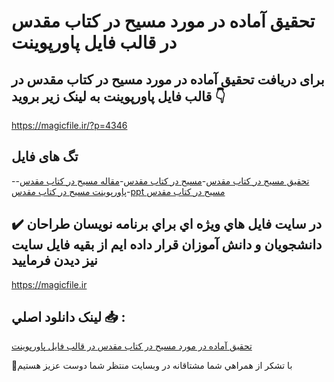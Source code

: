 # تحقیق آماده در مورد مسیح در کتاب مقدس در قالب فایل پاورپوینت

## برای دریافت تحقیق آماده در مورد مسیح در کتاب مقدس در قالب فایل پاورپوینت به لینک زیر بروید 👇

https://magicfile.ir/?p=4346

## تگ های فایل

-[تحقیق مسیح در کتاب مقدس](https://magicfile.ir/product/%d8%aa%d8%ad%d9%82%db%8c%d9%82-%d8%a2%d9%85%d8%a7%d8%af%d9%87-%d9%85%d8%b3%db%8c%d8%ad-%d8%af%d8%b1-%da%a9%d8%aa%d8%a7%d8%a8-%d9%85%d9%82%d8%af%d8%b3-%d8%af%d8%b1-%d9%be%d8%a7%d9%88%d8%b1%d9%be%d9%88%db%8c%d9%86%d8%aa/)-[مسیح در کتاب مقدس](https://magicfile.ir/product/%d8%aa%d8%ad%d9%82%db%8c%d9%82-%d8%a2%d9%85%d8%a7%d8%af%d9%87-%d9%85%d8%b3%db%8c%d8%ad-%d8%af%d8%b1-%da%a9%d8%aa%d8%a7%d8%a8-%d9%85%d9%82%d8%af%d8%b3-%d8%af%d8%b1-%d9%be%d8%a7%d9%88%d8%b1%d9%be%d9%88%db%8c%d9%86%d8%aa/)-[مقاله مسیح در کتاب مقدس](https://magicfile.ir/product/%d8%aa%d8%ad%d9%82%db%8c%d9%82-%d8%a2%d9%85%d8%a7%d8%af%d9%87-%d9%85%d8%b3%db%8c%d8%ad-%d8%af%d8%b1-%da%a9%d8%aa%d8%a7%d8%a8-%d9%85%d9%82%d8%af%d8%b3-%d8%af%d8%b1-%d9%be%d8%a7%d9%88%d8%b1%d9%be%d9%88%db%8c%d9%86%d8%aa/)-[پاورپوینت مسیح در کتاب مقدس](https://magicfile.ir/product/%d8%aa%d8%ad%d9%82%db%8c%d9%82-%d8%a2%d9%85%d8%a7%d8%af%d9%87-%d9%85%d8%b3%db%8c%d8%ad-%d8%af%d8%b1-%da%a9%d8%aa%d8%a7%d8%a8-%d9%85%d9%82%d8%af%d8%b3-%d8%af%d8%b1-%d9%be%d8%a7%d9%88%d8%b1%d9%be%d9%88%db%8c%d9%86%d8%aa/)-[ppt مسیح در کتاب مقدس](https://magicfile.ir/product/%d8%aa%d8%ad%d9%82%db%8c%d9%82-%d8%a2%d9%85%d8%a7%d8%af%d9%87-%d9%85%d8%b3%db%8c%d8%ad-%d8%af%d8%b1-%da%a9%d8%aa%d8%a7%d8%a8-%d9%85%d9%82%d8%af%d8%b3-%d8%af%d8%b1-%d9%be%d8%a7%d9%88%d8%b1%d9%be%d9%88%db%8c%d9%86%d8%aa/)

## ✔️ در سايت فايل هاي ويژه اي براي برنامه نويسان طراحان دانشجويان و دانش آموزان قرار داده ايم از بقيه فايل سايت نيز ديدن فرماييد

https://magicfile.ir


## لينک دانلود اصلي 📥 :

[تحقیق آماده در مورد مسیح در کتاب مقدس در قالب فایل پاورپوینت](https://magicfile.ir/product/%d8%aa%d8%ad%d9%82%db%8c%d9%82-%d8%a2%d9%85%d8%a7%d8%af%d9%87-%d9%85%d8%b3%db%8c%d8%ad-%d8%af%d8%b1-%da%a9%d8%aa%d8%a7%d8%a8-%d9%85%d9%82%d8%af%d8%b3-%d8%af%d8%b1-%d9%be%d8%a7%d9%88%d8%b1%d9%be%d9%88%db%8c%d9%86%d8%aa/) 


🙏با تشکر از همراهي شما مشتاقانه در وبسایت منتظر شما دوست عزیز هستیم

